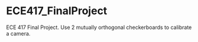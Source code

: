 # ECE417_FinalProject
ECE 417 Final Project. Use 2 mutually orthogonal checkerboards to calibrate a camera.
